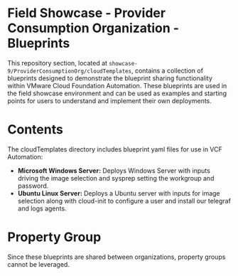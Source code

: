 # Field Showcase - Provider Consumption Organization - Blueprints

This repository section, located at `showcase-9/ProviderConsumptionOrg/cloudTemplates`, contains a collection of blueprints designed to demonstrate the blueprint sharing functionality within VMware Cloud Foundation Automation.
These blueprints are used in the field showcase environment and can be used as examples and starting points for users to understand and implement their own deployments.

# Contents
The cloudTemplates directory includes blueprint yaml files for use in VCF Automation:

* **Microsoft Windows Server:** Deploys Windows Server with inputs driving the image selection and sysprep setting the workgroup and password.
* **Ubuntu Linux Server:** Deploys a Ubuntu server with inputs for image selection along with cloud-init to configure a user and install our telegraf and logs agents.

# Property Group
Since these blueprints are shared between organizations, property groups cannot be leveraged.
